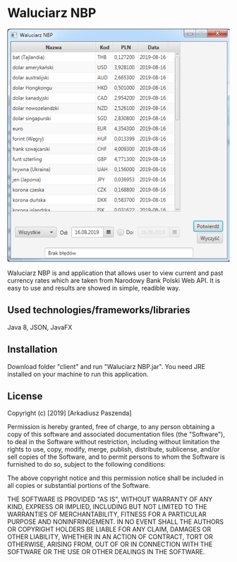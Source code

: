 # Waluciarz NBP

![alt text](https://github.com/arkpas/Waluciarz-NBP/blob/master/preview/waluciarz.png)

Waluciarz NBP is and application that allows user to view current and past currency rates which are taken from Narodowy Bank Polski Web API. It is easy to use and results are showed in simple, readible way.

## Used technologies/frameworks/libraries
Java 8, JSON, JavaFX

## Installation

Download folder "client" and run "Waluciarz NBP.jar". You need JRE installed on your machine to run this application.

## License

Copyright (c) [2019] [Arkadiusz Paszenda]

Permission is hereby granted, free of charge, to any person obtaining a copy
of this software and associated documentation files (the "Software"), to deal
in the Software without restriction, including without limitation the rights
to use, copy, modify, merge, publish, distribute, sublicense, and/or sell
copies of the Software, and to permit persons to whom the Software is
furnished to do so, subject to the following conditions:

The above copyright notice and this permission notice shall be included in all
copies or substantial portions of the Software.

THE SOFTWARE IS PROVIDED "AS IS", WITHOUT WARRANTY OF ANY KIND, EXPRESS OR
IMPLIED, INCLUDING BUT NOT LIMITED TO THE WARRANTIES OF MERCHANTABILITY,
FITNESS FOR A PARTICULAR PURPOSE AND NONINFRINGEMENT. IN NO EVENT SHALL THE
AUTHORS OR COPYRIGHT HOLDERS BE LIABLE FOR ANY CLAIM, DAMAGES OR OTHER
LIABILITY, WHETHER IN AN ACTION OF CONTRACT, TORT OR OTHERWISE, ARISING FROM,
OUT OF OR IN CONNECTION WITH THE SOFTWARE OR THE USE OR OTHER DEALINGS IN THE
SOFTWARE.

